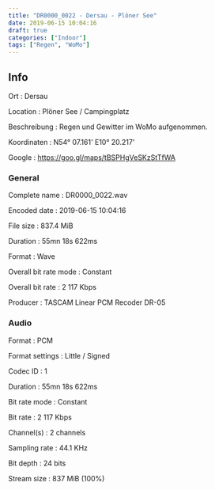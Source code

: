 ```yaml
---
title: "DR0000_0022 - Dersau - Plöner See"
date: 2019-06-15 10:04:16
draft: true
categories: ["Indoor"]
tags: ["Regen", "WoMo"]
---
```


## Info

Ort
: Dersau

Location
: Plöner See / Campingplatz

Beschreibung
: Regen und Gewitter im WoMo aufgenommen.

Koordinaten
: N54° 07.161' E10° 20.217'

Google
: <https://goo.gl/maps/tBSPHgVeSKzStTfWA>

### General

Complete name
: DR0000_0022.wav

Encoded date
: 2019-06-15 10:04:16

File size
: 837.4 MiB

Duration
: 55mn 18s 622ms

Format
: Wave

Overall bit rate mode
: Constant

Overall bit rate
: 2 117 Kbps

Producer
: TASCAM Linear PCM Recoder DR-05

### Audio

Format
: PCM

Format settings
: Little / Signed

Codec ID
: 1

Duration
: 55mn 18s 622ms

Bit rate mode
: Constant

Bit rate
: 2 117 Kbps

Channel(s)
: 2 channels

Sampling rate
: 44.1 KHz

Bit depth
: 24 bits

Stream size
: 837 MiB (100%)


